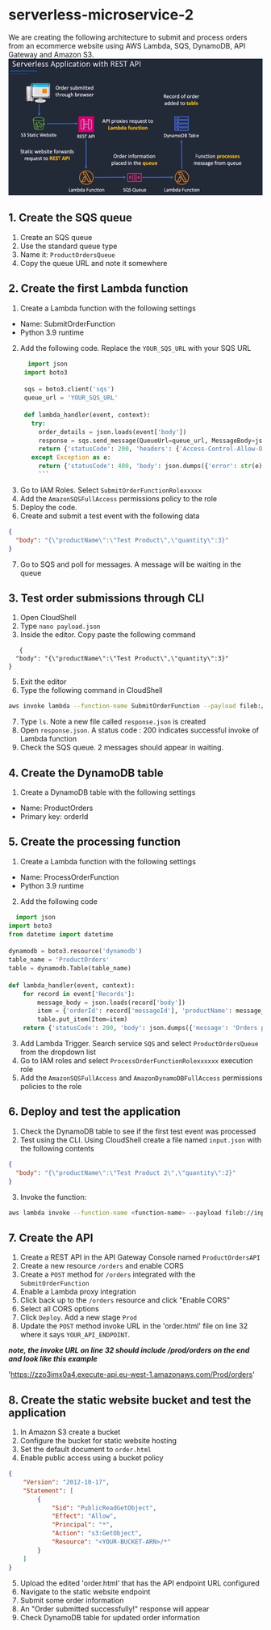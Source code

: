 # serverless-microservice-2

We are creating the following architecture to submit and process orders from an ecommerce website using AWS Lambda, SQS, DynamoDB, API Gateway and Amazon S3.
![Microservice Architecture](./Architecture.jpg)

## 1. Create the SQS queue

1. Create an SQS queue
2. Use the standard queue type
3. Name it: `ProductOrdersQueue`
4. Copy the queue URL and note it somewhere

## 2. Create the first Lambda function

1. Create a Lambda function with the following settings
- Name: SubmitOrderFunction
- Python 3.9 runtime

2. Add the following code. Replace the `YOUR_SQS_URL` with your SQS URL
   ```python
     import json
    import boto3

    sqs = boto3.client('sqs')
    queue_url = 'YOUR_SQS_URL'

    def lambda_handler(event, context):
      try:
        order_details = json.loads(event['body'])
        response = sqs.send_message(QueueUrl=queue_url, MessageBody=json.dumps(order_details))
        return {'statusCode': 200, 'headers': {'Access-Control-Allow-Origin': '*', 'Access-Control-Allow-Headers': 'Content-Type', 'Access-Control-Allow-Methods': 'OPTIONS,POST'}, 'body': json.dumps({'message': 'Order submitted to queue successfully'})}
      except Exception as e:
        return {'statusCode': 400, 'body': json.dumps({'error': str(e)})}
        ```
3. Go to IAM Roles. Select `SubmitOrderFunctionRolexxxxx`
4. Add the `AmazonSQSFullAccess` permissions policy to the role
5. Deploy the code.
6. Create and submit a test event with the following data

```json
{
  "body": "{\"productName\":\"Test Product\",\"quantity\":3}"
}
```

7. Go to SQS and poll for messages. A message will be waiting in the queue

## 3. Test order submissions through CLI

1. Open CloudShell
3. Type `nano payload.json`
4. Inside the editor. Copy paste the following command
```
   {
  "body": "{\"productName\":\"Test Product\",\"quantity\":3}"
}
```
5. Exit the editor
6. Type the following command in CloudShell
```bash
aws invoke lambda --function-name SubmitOrderFunction --payload fileb://payload.json response.json
```
7. Type `ls`. Note a new file called `response.json` is created
8. Open `response.json`. A status code : 200 indicates successful invoke of Lambda function
9. Check the SQS queue. 2 messages should appear in waiting.

## 4. Create the DynamoDB table

1. Create a DynamoDB table with the following settings
- Name: ProductOrders
- Primary key: orderId

## 5. Create the processing function

1. Create a Lambda function with the following settings
- Name: ProcessOrderFunction
- Python 3.9 runtime

2. Add the following code
```python
  import json
import boto3
from datetime import datetime

dynamodb = boto3.resource('dynamodb')
table_name = 'ProductOrders'
table = dynamodb.Table(table_name)

def lambda_handler(event, context):
    for record in event['Records']:
        message_body = json.loads(record['body'])
        item = {'orderId': record['messageId'], 'productName': message_body['productName'], 'quantity': message_body['quantity'], 'orderDate': datetime.now().isoformat()}
        table.put_item(Item=item)
    return {'statusCode': 200, 'body': json.dumps({'message': 'Orders processed successfully'})}
```
3. Add Lambda Trigger. Search service `SQS` and select `ProductOrdersQueue` from the dropdown list
3. Go to IAM roles and select `ProcessOrderFunctionRolexxxxxx` execution role
4. Add the `AmazonSQSFullAccess` and `AmazonDynamoDBFullAccess` permissions policies to the role

## 6. Deploy and test the application

1. Check the DynamoDB table to see if the first test event was processed
2. Test using the CLI. Using CloudShell create a file named `input.json` with the following contents

```json
{
  "body": "{\"productName\":\"Test Product 2\",\"quantity\":2}"
}
```

3. Invoke the function:

```bash
aws lambda invoke --function-name <function-name> --payload fileb://input.json output.json
```

## 7. Create the API

1. Create a REST API in the API Gateway Console named `ProductOrdersAPI`
2. Create a new resource `/orders` and enable CORS
3. Create a `POST` method for `/orders` integrated with the `SubmitOrderFunction`
4. Enable a Lambda proxy integration
5. Click back up to the `/orders` resource and click "Enable CORS"
6. Select all CORS options
7. Click `Deploy`. Add a new stage `Prod`
8. Update the `POST` method invoke URL in the 'order.html' file on line 32 where it says `YOUR_API_ENDPOINT`. 

***note, the invoke URL on line 32 should include /prod/orders on the end and look like this example***

'https://zzo3imx0a4.execute-api.eu-west-1.amazonaws.com/Prod/orders'

## 8. Create the static website bucket and test the application

1. In Amazon S3 create a bucket
2. Configure the bucket for static website hosting
3. Set the default document to `order.html`
4. Enable public access using a bucket policy

```json
{
    "Version": "2012-10-17",
    "Statement": [
        {
            "Sid": "PublicReadGetObject",
            "Effect": "Allow",
            "Principal": "*",
            "Action": "s3:GetObject",
            "Resource": "<YOUR-BUCKET-ARN>/*"
        }
    ]
}
```

5. Upload the edited 'order.html' that has the API endpoint URL configured
6. Navigate to the static website endpoint
7. Submit some order information
8. An "Order submitted successfully!" response will appear
9. Check DynamoDB table for updated order information





